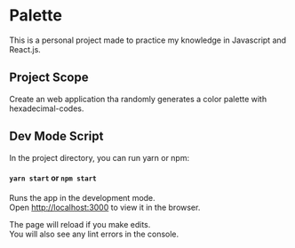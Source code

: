 # Palette

This is a personal project made to practice my knowledge in Javascript and React.js. 

## Project Scope

Create an web application tha randomly generates a color palette with hexadecimal-codes.<br />

## Dev Mode Script

In the project directory, you can run yarn or npm:

#### `yarn start` or `npm start`

Runs the app in the development mode.<br />
Open [http://localhost:3000](http://localhost:3000) to view it in the browser.

The page will reload if you make edits.<br />
You will also see any lint errors in the console.